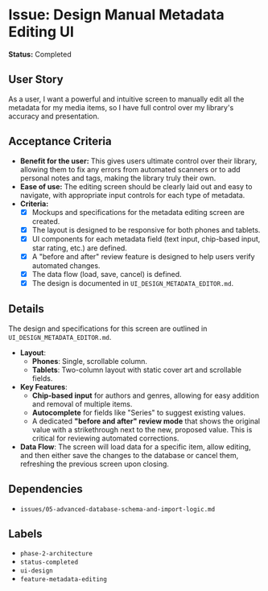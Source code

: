 # Issue: Design Manual Metadata Editing UI

**Status:** Completed

## User Story
As a user, I want a powerful and intuitive screen to manually edit all the metadata for my media items, so I have full control over my library's accuracy and presentation.

## Acceptance Criteria
- **Benefit for the user:** This gives users ultimate control over their library, allowing them to fix any errors from automated scanners or to add personal notes and tags, making the library truly their own.
- **Ease of use:** The editing screen should be clearly laid out and easy to navigate, with appropriate input controls for each type of metadata.
- **Criteria:**
    - [x] Mockups and specifications for the metadata editing screen are created.
    - [x] The layout is designed to be responsive for both phones and tablets.
    - [x] UI components for each metadata field (text input, chip-based input, star rating, etc.) are defined.
    - [x] A "before and after" review feature is designed to help users verify automated changes.
    - [x] The data flow (load, save, cancel) is defined.
    - [x] The design is documented in `UI_DESIGN_METADATA_EDITOR.md`.

## Details
The design and specifications for this screen are outlined in `UI_DESIGN_METADATA_EDITOR.md`.

- **Layout**:
    - **Phones**: Single, scrollable column.
    - **Tablets**: Two-column layout with static cover art and scrollable fields.
- **Key Features**:
    - **Chip-based input** for authors and genres, allowing for easy addition and removal of multiple items.
    - **Autocomplete** for fields like "Series" to suggest existing values.
    - A dedicated **"before and after" review mode** that shows the original value with a strikethrough next to the new, proposed value. This is critical for reviewing automated corrections.
- **Data Flow**: The screen will load data for a specific item, allow editing, and then either save the changes to the database or cancel them, refreshing the previous screen upon closing.

## Dependencies
- `issues/05-advanced-database-schema-and-import-logic.md`

## Labels
- `phase-2-architecture`
- `status-completed`
- `ui-design`
- `feature-metadata-editing`
